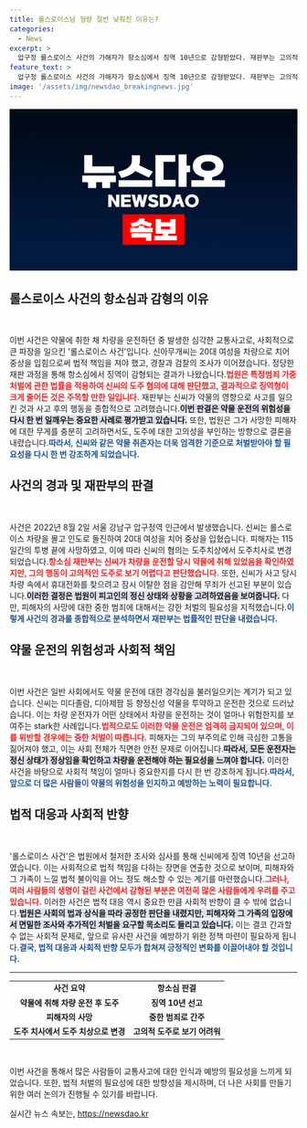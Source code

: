 ```yaml
---
title: 롤스로이스남 형량 절반 낮춰진 이유는?
categories:
  - News
excerpt: >
  압구정 롤스로이스 사건의 가해자가 항소심에서 징역 10년으로 감형받았다. 재판부는 고의적 도주가 아니라 약물에 취해 휴대전화 찾으러 갔다고 판시했다. 사건의 여파와 피해자의 슬픈 운명은 여전하다.
feature_text: >
  압구정 롤스로이스 사건의 가해자가 항소심에서 징역 10년으로 감형받았다. 재판부는 고의적 도주가 아니라 약물에 취해 휴대전화 찾으러 갔다고 판시했다. 사건의 여파와 피해자의 슬픈 운명은 여전하다.
image: '/assets/img/newsdao_breakingnews.jpg'
---
```


<p><img src="/assets/img/newsdao_breakingnews.jpg" alt="bookingtag 속보" /></p>

<h2 data-ke-size="size26">롤스로이스 사건의 항소심과 감형의 이유</h2>

<p data-ke-size="size16">&nbsp;</p>

<p>이번 사건은 약물에 취한 채 차량을 운전하던 중 발생한 심각한 교통사고로, 사회적으로 큰 파장을 일으킨 '롤스로이스 사건'입니다. 신아무개씨는 20대 여성을 차량으로 치어 중상을 입힘으로써 법적 책임을 져야 했고, 경찰과 검찰의 조사가 이어졌습니다. 정당한 재판 과정을 통해 항소심에서 징역이 감형되는 결과가 나왔습니다.<b><span style="color: #ee2323;">법원은 특정범죄 가중처벌에 관한 법률을 적용하여 신씨의 도주 혐의에 대해 판단했고, 결과적으로 징역형이 크게 줄어든 것은 주목할 만한 일입니다.</span></b> 재판부는 신씨가 약물의 영향으로 사고를 일으킨 것과 사고 후의 행동을 종합적으로 고려했습니다.<b><span style="background-color: #21538527;">이번 판결은 약물 운전의 위험성을 다시 한 번 일깨우는 중요한 사례로 평가받고 있습니다.</span></b> 또한, 법원은 그가 사망한 피해자에 대한 무게를 충분히 고려하면서도, 도주에 대한 고의성을 부인하는 방향으로 결론을 내렸습니다.<b><span style="color: #1a5490;">따라서, 신씨와 같은 약물 취존자는 더욱 엄격한 기준으로 처벌받아야 할 필요성을 다시 한 번 강조하게 되었습니다.</span></b></p>

<h2 data-ke-size="size26">사건의 경과 및 재판부의 판결</h2>

<p data-ke-size="size16">&nbsp;</p>

<p>사건은 2022년 8월 2일 서울 강남구 압구정역 인근에서 발생했습니다. 신씨는 롤스로이스 차량을 몰고 인도로 돌진하여 20대 여성을 치어 중상을 입혔습니다. 피해자는 115일간의 투병 끝에 사망하였고, 이에 따라 신씨의 혐의는 도주치상에서 도주치사로 변경되었습니다.<b><span style="color: #ee2323;">항소심 재판부는 신씨가 차량을 운전할 당시 약물에 취해 있었음을 확인하였지만, 그의 행동이 고의적인 도주로 보기 어렵다고 판단했습니다.</span></b> 또한, 신씨가 사고 당시 차량 속에서 휴대전화를 찾으려고 잠시 이탈한 점을 감안해 무죄가 선고된 부분이 있습니다.<b><span style="background-color: #21538527;">이러한 결정은 법원이 피고인의 정신 상태와 상황을 고려하였음을 보여줍니다.</span></b> 다만, 피해자의 사망에 대한 중한 범죄에 대해서는 강한 처벌의 필요성을 지적했습니다.<b><span style="color: #1a5490;">이렇게 사건의 경과를 종합적으로 분석하면서 재판부는 법률적인 판단을 내렸습니다.</span></b></p>

<h2 data-ke-size="size26">약물 운전의 위험성과 사회적 책임</h2>

<p data-ke-size="size16">&nbsp;</p>

<p>이번 사건은 일반 사회에서도 약물 운전에 대한 경각심을 불러일으키는 계기가 되고 있습니다. 신씨는 미다졸람, 디아제팜 등 향정신성 약물을 투약하고 운전한 것으로 드러났습니다. 이는 차량 운전자가 어떤 상태에서 차량을 운전하는 것이 얼마나 위험한지를 보여주는 stark한 사례입니다.<b><span style="color: #ee2323;">법적으로도 이러한 약물 운전은 엄격히 금지되어 있으며, 이를 위반할 경우에는 중한 처벌이 따릅니다.</span></b> 피해자는 그의 부주의로 인해 극심한 고통을 짊어져야 했고, 이는 사회 전체가 직면한 안전 문제로 이어집니다.<b><span style="background-color: #21538527;">따라서, 모든 운전자는 정신 상태가 정상임을 확인하고 차량을 운전해야 하는 필요성을 느껴야 합니다.</span></b> 이러한 사건을 바탕으로 사회적 책임이 얼마나 중요한지를 다시 한 번 강조하게 됩니다.<b><span style="color: #1a5490;">따라서, 앞으로 더 많은 사람들이 약물의 위험성을 인지하고 예방하는 노력이 필요합니다.</span></b></p>

<h2 data-ke-size="size26">법적 대응과 사회적 반향</h2>

<p data-ke-size="size16">&nbsp;</p>

<p>'롤스로이스 사건'은 법원에서 철저한 조사와 심사를 통해 신씨에게 징역 10년을 선고하였습니다. 이는 사회적으로 법적 책임을 다하는 장면을 연출한 것으로 보이며, 피해자와 그 가족이 느낄 법적 불이익을 어느 정도 해소할 수 있는 계기를 마련했습니다.<b><span style="color: #ee2323;">그러나, 여러 사람들의 생명이 걸린 사건에서 감형된 부분은 여전히 많은 사람들에게 우려를 주고 있습니다.</span></b> 이러한 사건은 법적 대응 역시 중요한 만큼 사회적 반향이 클 수 밖에 없습니다.<b><span style="background-color: #21538527;">법원은 사회의 법과 상식을 따라 공정한 판단을 내렸지만, 피해자와 그 가족의 입장에서 면밀한 조사와 추가적인 처벌을 요구할 목소리도 들리고 있습니다.</span></b> 이는 결코 간과할 수 없는 사회적 문제로, 앞으로 유사한 사건을 예방하기 위한 정책 마련이 필요하게 됩니다.<b><span style="color: #1a5490;">결국, 법적 대응과 사회적 반향 모두가 합쳐져 긍정적인 변화를 이끌어내야 할 것입니다.</span></b></p>

<hr>

<table style="width: 100%;">
    <tbody>
        <tr>
            <td style="text-align: center; height: 17px;"><b>사건 요약</b></td>
            <td style="text-align: center; height: 17px;"><b>항소심 판결</b></td>
        </tr>
        <tr>
            <td style="text-align: center; height: 17px;"><b>약물에 취해 차량 운전 후 도주</b></td>
            <td style="text-align: center; height: 17px;"><b>징역 10년 선고</b></td>
        </tr>
        <tr>
            <td style="text-align: center; height: 17px;"><b>피해자의 사망</b></td>
            <td style="text-align: center; height: 17px;"><b>중한 범죄로 간주</b></td>
        </tr>
        <tr>
            <td style="text-align: center; height: 17px;"><b>도주 치사에서 도주 치상으로 변경</b></td>
            <td style="text-align: center; height: 17px;"><b>고의적 도주로 보기 어려워</b></td>
        </tr>
    </tbody>
</table>

<p data-ke-size="size16">&nbsp;</p>

<p>이번 사건을 통해서 많은 사람들이 교통사고에 대한 인식과 예방의 필요성을 느끼게 되었습니다. 또한, 법적 처벌의 필요성에 대한 방향성을 제시하며, 더 나은 사회를 만들기 위한 여러 논의가 진행될 수 있기를 바랍니다.</p>
실시간 뉴스 속보는, <a href="https://newsdao.kr" rel="dofollow">https://newsdao.kr</a>



